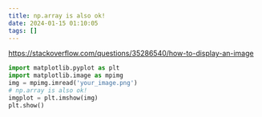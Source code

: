 ```yaml
---
title: np.array is also ok!
date: 2024-01-15 01:10:05
tags: []
---
```

https://stackoverflow.com/questions/35286540/how-to-display-an-image

```py
import matplotlib.pyplot as plt
import matplotlib.image as mpimg
img = mpimg.imread('your_image.png')
# np.array is also ok!
imgplot = plt.imshow(img)
plt.show()
```

